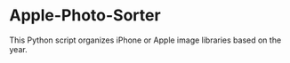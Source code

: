# Apple-Photo-Sorter
This Python script organizes iPhone or Apple image libraries based on the year.
